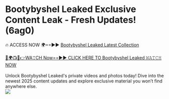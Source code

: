 # Bootybyshel Leaked Exclusive Content Leak - Fresh Updates! (6ag0)

🔥 ACCESS NOW 🌍==►► <a href="https://tinyurl.com/kvy9nzfs" rel="nofollow">Bootybyshel Leaked Latest Collection</a>
<br><br>
[🔴🌍📺📱👉WA𝚃CH Now==►► CLICK HERE TO Bootybyshel Leaked 𝚆𝙰𝚃𝙲𝙷 NOW](https://tinyurl.com/kvy9nzfs)
<br><br>
Unlock Bootybyshel Leaked's private videos and photos today! Dive into the newest 2025 content updates and explore exclusive material you won’t find anywhere else.
<br>
<a href="https://tinyurl.com/kvy9nzfs" rel="nofollow" data-target="animated-image.originalLink"><img src="https://camo.githubusercontent.com/8a4f000d20f83aca3bf7ec5f350d767afa0574a8a352519fd8cfa583a6f93a33/68747470733a2f2f692e696d6775722e636f6d2f644a486b345a712e676966" data-canonical-src="https://i.imgur.com/dJHk4Zq.gif" style="max-width: 100%; display: inline-block;" data-target="animated-image.originalImage"></a>
<br>
